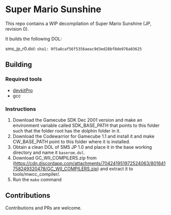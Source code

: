 # Super Mario Sunshine

This repo contains a WIP decompilation of Super Mario Sunshine (JP, revision 0).

It builds the following DOL:

sms_jp_r0.dol: `sha1: 9f5a8caf56f5356aeac9d3ed28bf8de976a03625`

## Building

### Required tools

* [devkitPro](https://devkitpro.org/wiki/Getting_Started)
* gcc

### Instructions

1. Download the Gamecube SDK Dec 2001 version and make an environment variable called SDK_BASE_PATH that points to this folder such that the folder root has the dolphin folder in it.
2. Download the Codewarrior for Gamecube 1.1 and install it and make CW_BASE_PATH point to this folder where it is installed. 
3. Obtain a clean DOL of SMS JP 1.0 and place it in the base working directory and name it `baserom.dol`.
4. Download GC_WII_COMPILERS.zip from (https://cdn.discordapp.com/attachments/704241951972524063/801641758249320478/GC_WII_COMPILERS.zip) and extract it to tools/mwcc_compiler/.
5. Run the `make` command

## Contributions

Contributions and PRs are welcome.
